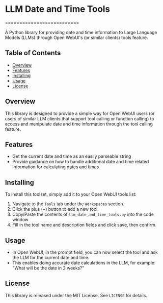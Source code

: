 # **LLM Date and Time Tools**
==========================

A Python library for providing date and time information to Large Language Models (LLMs) through Open WebUI's (or similar clients) tools feature.

**Table of Contents**
-----------------

* [Overview](#overview)
* [Features](#features)
* [Installing](#installing)
* [Usage](#usage)
* [License](#license)

**Overview**
------------

This library is designed to provide a simple way for Open WebUI users (or users of similar LLM clients that support tool calling or function calling) to access and manipulate date and time information through the tool calling feature.

**Features**
------------

* Get the current date and time as an easily parseable string
* Provide guidance on how to handle additional date and time related information for calculating dates and times

**Installing**
---------

To install this toolset, simply add it to your Open WebUI tools list:

1. Navigate to the `Tools` tab under the `Workspaces` section.
2. Click the plus (+) button to add a new tool.
3. Copy/Paste the contents of `llm_date_and_time_tools.py` into the code window
4. Fill in the tool name and description fields and click save, then confirm.

**Usage**
--------------------

* In Open WebUI, in the prompt field, you can now select the tool and ask the LLM for the current date and time.
* This enables doing accurate date calculations in the LLM, for example: "What will be the date in 2 weeks?"

**License**
----------

This library is released under the MIT License. See `LICENSE` for details.
